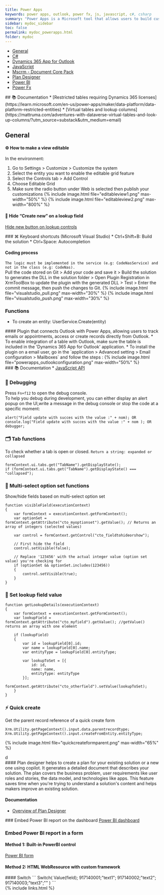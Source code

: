 ```yaml
---
title: Power Apps
keywords: power apps, outlook, power fx, js, javascript, c#, csharp
summary: "Power Apps is a Microsoft tool that allows users to build custom applications, simplify business processes, and enhance productivity across an organization. It connects to various data sources, enabling real-time data interaction and app development without extensive coding"
sidebar: mydoc_sidebar
toc: false
permalink: mydoc_powerapps.html
folder: mydoc
---
```


<ul id="profileTabs" class="nav nav-tabs">
    <li class="active"><a class="noCrossRef" href="general" data-toggle="tab">General</a></li>
    <li><a class="noCrossRef" href="#csharp" data-toggle="tab">C#</a></li>
    <li><a class="noCrossRef" href="#dynamics-app-outlook" data-toggle="tab">Dynamics 365 App for Outlook</a></li>
    <li><a class="noCrossRef" href="#javascript" data-toggle="tab">JavaScript</a></li>
    <li><a class="noCrossRef" href="#mscrm" data-toggle="tab">Mscrm - Document Core Pack</a></li>
    <li><a class="noCrossRef" href="#plan-designer" data-toggle="tab">Plan Designer</a></li>
    <li><a class="noCrossRef" href="#power-bi" data-toggle="tab">Power BI</a></li>
    <li><a class="noCrossRef" href="#power-fx" data-toggle="tab">Power Fx</a></li>
</ul>
  <div class="tab-content">
<div role="tabpanel" class="tab-pane active" id="general" markdown="1">
## 📚 Documentation
* [Restricted tables requiring Dynamics 365 licenses](https://learn.microsoft.com/en-us/power-apps/maker/data-platform/data-platform-restricted-entities)
* [Virtual tables and lookup columns](https://mattruma.com/adventures-with-dataverse-virtual-tables-and-look-up-columns/?utm_source=substack&utm_medium=email)

## General
#### ⚙️ How to make a view editable
In the environment:
1. Go to Settings > Customize > Customize the system
2. Select the entity you want to enable the editable grid feature
3. Select the Controls tab > Add Control
4. Choose Editable Grid
5. Make sure the radio button under Web is selected then publish your customizations
{% include image.html file="editableview1.png" max-width="50%" %}
{% include image.html file="editableview2.png" max-width="800%" %}

#### 🙈 Hide “Create new” on a lookup field
<a href="https://orby.com.au/hide-new-button-on-lookup-controls-in-model-driven-apps-2/" target="_blank" rel="noopener noreferrer">Hide new button on lookup controls</a> 
</div>

<div role="tabpanel" class="tab-pane" id="csharp" markdown="1">
### ⌘ Keyboard shortcuts (Microsoft Visual Studio)  
* Ctrl+Shift+B: Build the solution
* Ctrl+Space: Autocompletion  
    
#### Coding process
`The logic must be implemented in the service (e.g: CodeNasService) and not in the class (e.g: CodeNas).`  
Pull the code stored on Git > Add your code and save it > Build the solution to generates the DLL in the solution folder > Open Plugin Registration in XrmToolBox to update the plugin with the generated DLL > Test > Enter the commit message, then push the changes to Git.
{% include image.html file="visualstudio_pull.png" max-width="30%" %}
{% include image.html file="visualstudio_push.png" max-width="30%" %}

### Functions
* To create an entity: UserService.Create(entity)
</div>

<div role="tabpanel" class="tab-pane" id="dynamics-app-outlook" markdown="1">
#### Plugin that connects Outlook with Power Apps, allowing users to track emails or appointments, access or create records directly from Outlook.
* To enable integration of a table with Outlook, make sure the table is included in the 'Dynamics 365 App for Outlook' application.
* To install the plugin on a email user, go in the `application > Advanced setting > Email configuration > Mailboxes` and follow the steps :
{% include image.html file="powerapps_outlookconfiguration.png" max-width="50%" %}
</div>

<div role="tabpanel" class="tab-pane" id="javascript" markdown="1">
### 📚 Documentation
* <a href="https://learn.microsoft.com/en-us/power-apps/developer/model-driven-apps/clientapi/reference" target="_blank" rel="noopener noreferrer">JavaScript API</a>  

### 🐞 Debugging
Press `Fn+f12` to open the debug console.  
To help you debug during development, you can either display an alert popup on the UI,write a message in the debug console or stop the code at a specific moment:
```
alert("Field update with succes with the value :" + nom); OR
console.log("Field update with succes with the value :" + nom ); OR
debugger;
```

### 🗂️ Tab functions
To check whether a tab is open or closed. `Return a string: expanded or collapsed`
```
formContext.ui.tabs.get("TabName").getDisplayState();
if (formContext.ui.tabs.get("TabName").getDisplayState() === "collapsed");
```

### 🔀 Multi-select option set functions
Show/hide fields based on multi-select option set
```
function visibleField(executionContext)
{
    var formContext = executionContext.getFormContext();
    var optionSet = formContext.getAttribute("cto_myoptionset").getValue(); // Returns an array of integers (selected values)
    
    var control = formContext.getControl("cto_fieldtohideorshow");

    // First hide the field
    control.setVisible(false);

    // Replace '123456' with the actual integer value (option set value) you're checking for
    if (optionSet && optionSet.includes(123456))
    {
        control.setVisible(true);
    }
}
```

### 📝 Set lookup field value
```
function getLookupDetails(executionContext)
{
    var formContext = executionContext.getFormContext();
    var lookupField = formContext.getAttribute("cto_myfield").getValue(); //getValue() returns an array with one element

    if (lookupField)
    {
        var id = lookupField[0].id;
        var name = lookupField[0].name;
        var entityType = lookupField[0].entityType;

        var lookupToSet = [{
            id: id,
            name: name,
            entityType: entityType
        }];
        formContext.getAttribute("cto_otherfield").setValue(lookupToSet);
    }
}
```

### ⚡ Quick create
Get the parent record reference of a quick create form
```
Xrm.Utility.getPageContext().input.data.parentrecordtype;
Xrm.Utility.getPageContext().input.createFromEntity.entityType;
```
{% include image.html file="quickcreateformparent.png" max-width="65%" %}
</div>

<div role="tabpanel" class="tab-pane" id="mscrm" markdown="1">
d
</div>

<div role="tabpanel" class="tab-pane" id="plan-designer" markdown="1">
#### Plan designer helps to create a plan for your existing solution or a new one using copilot. It generates a detailed document that describes your solution. The plan covers the business problem, user requirements like user roles and stories, the data model, and technologies like apps. This feature saves time when you're trying to understand a solution's content and helps makers improve an existing solution.

#### Documentation
* [Overview of Plan Designer](https://learn.microsoft.com/en-us/power-apps/maker/plan-designer/plan-designer)
</div>

<div role="tabpanel" class="tab-pane" id="power-bi" markdown="1">
### Embed Power BI report on the dashboard
<a href="https://learn.microsoft.com/en-us/power-apps/user/add-powerbi-dashboards" target="_blank" rel="noopener noreferrer">Power BI dashboard</a>

### Embed Power BI report in a form
#### Method 1: Built-in PowerBI control
<a href="https://learn.microsoft.com/en-us/power-apps/maker/model-driven-apps/embed-powerbi-report-in-system-form" target="_blank" rel="noopener noreferrer">Power BI form</a>  
#### Method 2: HTML WebResource with custom framework

</div>

<div role="tabpanel" class="tab-pane" id="power-fx" markdown="1">
#### Switch
```
Switch(
Value(field);
917140001;"text1";
917140002;"text2";
917140003;"text3";""
)
```
</div>
</div>
{% include links.html %}
